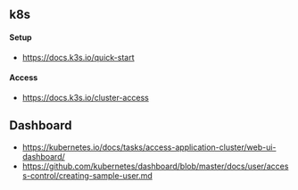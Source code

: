 ## k8s

#### Setup

- https://docs.k3s.io/quick-start

#### Access

- https://docs.k3s.io/cluster-access

## Dashboard

- https://kubernetes.io/docs/tasks/access-application-cluster/web-ui-dashboard/
- https://github.com/kubernetes/dashboard/blob/master/docs/user/access-control/creating-sample-user.md